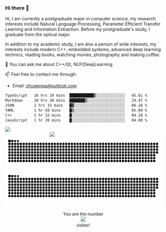 ### Hi there 👋

<!--
**Leonezz/Leonezz** is a ✨ _special_ ✨ repository because its `README.md` (this file) appears on your GitHub profile.

Here are some ideas to get you started:

-->

Hi, I am currently a postgraduate major in computer science, my research interests include Natural Language Processing, Parameter Efficient Transfer Learning and Information Extraction. Before my postgraduate's study, I graduate from the optical major.

In addition to my academic study, I am also a person of wide interests, my interests include modern C++, embedded systems, advanced deep learning technics, reading books, watching movies, photography and making coffee.

💬 You can ask me about C++/Qt, NLP/DeepLearning.

📫 Feel free to contact me through:

- Email: zhuwenqa@outlook.com

<!--START_SECTION:waka-->

```text
TypeScript   16 hrs 29 mins  ███████████▒░░░░░░░░░░░░░   45.61 %
Markdown     10 hrs 38 mins  ███████▒░░░░░░░░░░░░░░░░░   29.47 %
JSON         2 hrs 15 mins   █▓░░░░░░░░░░░░░░░░░░░░░░░   06.26 %
YAML         1 hr 50 mins    █▒░░░░░░░░░░░░░░░░░░░░░░░   05.09 %
C++          1 hr 32 mins    █░░░░░░░░░░░░░░░░░░░░░░░░   04.28 %
JavaScript   1 hr 28 mins    █░░░░░░░░░░░░░░░░░░░░░░░░   04.08 %
```

<!--END_SECTION:waka-->

<img width="440px" align="left" src="https://github-readme-stats.vercel.app/api?username=Leonezz&count_private=true&show_icons=true&include_all_commits=true&theme=vue"/>
<img width="360px" align="right" src="https://github-readme-stats.vercel.app/api/top-langs/?username=Leonezz&hide=TeX&layout=compact&theme=vue"/>

![GitHub Snake Light](https://raw.githubusercontent.com/Leonezz/Leonezz/output/github-contribution-grid-snake-light.svg#gh-light-mode-only)![GitHub Snake dark](https://raw.githubusercontent.com/Leonezz/Leonezz/output/github-contribution-grid-snake-dark.svg#gh-dark-mode-only)

<p align="center">
  You are the number</br> 
  <img src="https://profile-counter.glitch.me/leonezz/count.svg" /></br>
  visitor!
</p>

